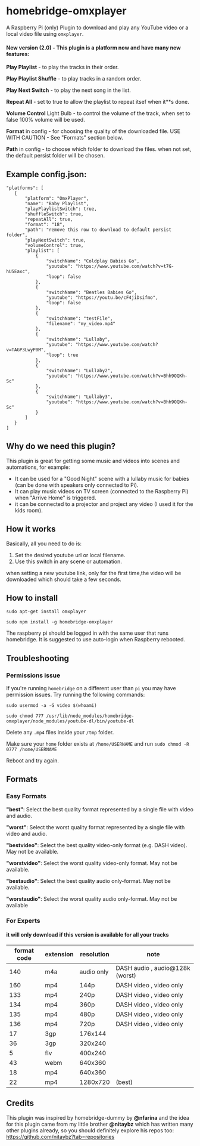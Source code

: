 
# homebridge-omxplayer
A Raspberry Pi (only) Plugin to download and play any YouTube video or a local video file using `omxplayer`.

#### New version (2.0)  - This plugin is a platform now and have many new features:

**Play Playlist** - to play the tracks in their order.

**Play Playlist Shuffle** - to play tracks in a random order.

**Play Next Switch** - to play the next song in the list.

**Repeat All** - set to true to allow the playlist to repeat itsef when it**s done.

**Volume Control** Light Bulb - to control the volume of the track, when set to false 100% volume will be used.

**Format** in config - for choosing the quality of the downloaded file. USE WITH CAUTION - See "Formats" section below.

**Path** in config - to choose which folder to download the files. when not set, the default persist folder will be chosen.

## Example config.json:

 ```
"platforms": [
    {
        "platform": "OmxPlayer",
        "name": "Baby Playlist",
        "playPlaylistSwitch": true,
        "shuffleSwitch": true,
        "repeatAll": true,
        "format": "18",
        "path": "remove this row to download to default persist folder",
        "playNextSwitch": true,
        "volumeControl": true,
        "playlist": [
            {
                "switchName": "Coldplay Babies Go",
                "youtube": "https://www.youtube.com/watch?v=t7G-hU5Eaxc",
                "loop": false
            },
            {
                "switchName": "Beatles Babies Go",
                "youtube": "https://youtu.be/cF4jiDsifmo",
                "loop": false
            },
            {
                "switchName": "testFile",
                "filename": "my_video.mp4"
            },
            {
                "switchName": "Lullaby",
                "youtube": "https://www.youtube.com/watch?v=TAGP3LwyP0M",
                "loop": true
            },
            {
                "switchName": "Lullaby2",
                "youtube": "https://www.youtube.com/watch?v=Bhh9OQKh-Sc"
            },
            {
                "switchName": "Lullaby3",
                "youtube": "https://www.youtube.com/watch?v=Bhh9OQKh-Sc"
            }
        ]
    }
]

```

## Why do we need this plugin?

This plugin is great for getting some music and videos into scenes and automations, for example:
- It can be used for a "Good Night" scene with a lullaby music for babies (can be done with speakers only connected to Pi).
- It can play music videos on TV screen (connected to the Raspberry Pi) when "Arrive Home" is triggered.
- it can be connected to a projector and project any video (I used it for the kids room).

## How it works

Basically, all you need to do is:
1. Set the desired youtube url or local filename.
2. Use this switch in any scene or automation.

when setting a new youtube link, only for the first time,the video will be downloaded which should take a few seconds.

## How to install
 ```sudo apt-get install omxplayer```

 ```sudo npm install -g homebridge-omxplayer```

The raspberry pi should be logged in with the same user that runs homebridge.
It is suggested to use auto-login when Raspberry rebooted.

## Troubleshooting

### Permissions issue
If you're running `homebridge` on a different user than `pi` you may have permission issues. Try running the following commands:

`sudo usermod -a -G video $(whoami)`

`sudo chmod 777 /usr/lib/node_modules/homebridge-omxplayer/node_modules/youtube-dl/bin/youtube-dl`

Delete any `.mp4` files inside your `/tmp` folder.

Make sure your `home` folder exists at `/home/USERNAME` and run `sudo chmod -R 0777 /home/USERNAME`

Reboot and try again.




## Formats

### Easy Formats
**"best"**: Select the best quality format represented by a single file with video and audio.

**"worst"**: Select the worst quality format represented by a single file with video and audio.

**"bestvideo"**: Select the best quality video-only format (e.g. DASH video). May not be available.

**"worstvideo"**: Select the worst quality video-only format. May not be available.

**"bestaudio"**: Select the best quality audio only-format. May not be available.

**"worstaudio"**: Select the worst quality audio only-format. May not be available



### For Experts 
#### it will only download if this version is available for all your tracks

|  format code |  extension | resolution |  note  |
| ------------ | ---------- | ------------ | ------ |
| 140          |     m4a    |   audio only |  DASH audio , audio@128k (worst)|
| 160          |     mp4    |   144p       |  DASH video , video only|
| 133          |     mp4    |   240p       |  DASH video , video only| 
| 134          |     mp4    |   360p       |  DASH video , video only| 
| 135          |     mp4    |   480p       |  DASH video , video only| 
| 136          |     mp4    |   720p       |  DASH video , video only| 
| 17           |     3gp    |   176x144    |  | 
| 36           |     3gp    |   320x240    |  | 
| 5            |     flv    |   400x240    |  | 
| 43           |     webm   |   640x360    |  | 
| 18           |     mp4    |   640x360    |  | 
| 22           |     mp4    |   1280x720   |  (best)| 

 
## Credits
This plugin was inspired by homebridge-dummy by **@nfarina** and the idea for this plugin came from my little brother **@nitaybz** which has written many other plugins already, so you should definitely explore his repos too: https://github.com/nitaybz?tab=repositories
